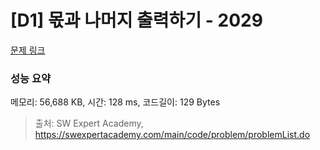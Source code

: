 # [D1] 몫과 나머지 출력하기 - 2029 

[문제 링크](https://swexpertacademy.com/main/code/problem/problemDetail.do?contestProbId=AV5QGNvKAtEDFAUq) 

### 성능 요약

메모리: 56,688 KB, 시간: 128 ms, 코드길이: 129 Bytes



> 출처: SW Expert Academy, https://swexpertacademy.com/main/code/problem/problemList.do